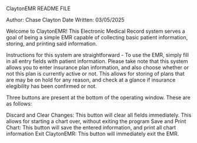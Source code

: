 ClaytonEMR README FILE

Author: Chase Clayton
Date Written: 03/05/2025

Welcome to ClaytonEMR! This Electronic Medical Record system serves a goal of being a simple EMR capable of collecting basic patient information, storing, and printing said information.

Instructions for this system are straightforward - To use the EMR, simply fill in all entry fields with patient information. 
Please take note that this system allows you to enter insurance plan information, and also choose whether or not this plan is currently
active or not. This allows for storing of plans that are may be on hold for any reason, and check at a glance if insurance elegibility has been confirmed or not.

Three buttons are present at the bottom of the operating window. These are as follows:

Discard and Clear Changes:
	This button will clear all fields immediately. This allows for starting a chart over, without exiting the program
Save and Print Chart: 
	This button will save the entered information, and print all chart information
Exit ClaytonEMR:
	This button will immediately exit the EMR.

